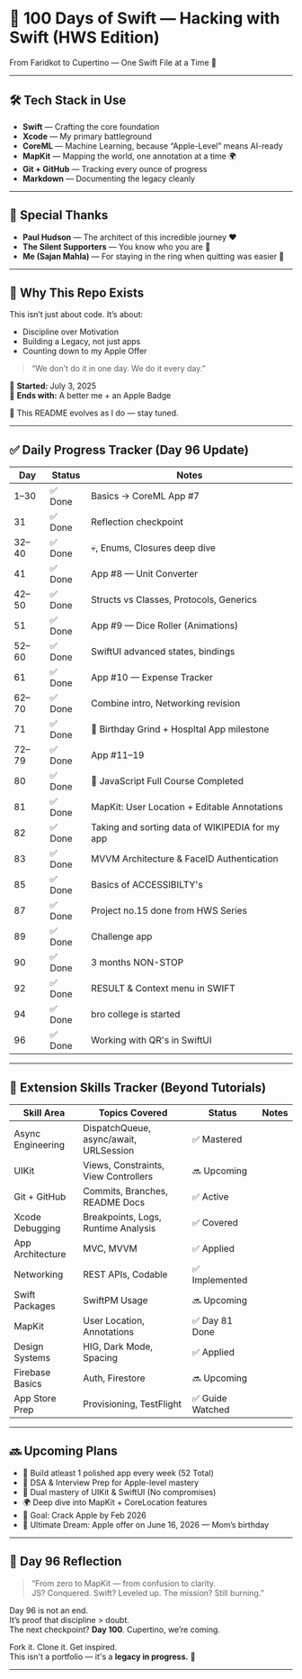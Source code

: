 # 🚀 100 Days of Swift — Hacking with Swift (HWS Edition)  
From Faridkot to Cupertino — One Swift File at a Time 🍏  

---

## 🛠 Tech Stack in Use  
- **Swift** — Crafting the core foundation  
- **Xcode** — My primary battleground  
- **CoreML** — Machine Learning, because “Apple-Level” means AI-ready  
- **MapKit** — Mapping the world, one annotation at a time 🌍  
- **Git + GitHub** — Tracking every ounce of progress  
- **Markdown** — Documenting the legacy cleanly  

---

## 🙏 Special Thanks  
- **Paul Hudson** — The architect of this incredible journey ❤️  
- **The Silent Supporters** — You know who you are 🫶  
- **Me (Sajan Mahla)** — For staying in the ring when quitting was easier 💪  

---

## 📌 Why This Repo Exists  
This isn’t just about code. It’s about:  
- Discipline over Motivation  
- Building a Legacy, not just apps  
- Counting down to my Apple Offer  

> “We don’t do it in one day. We do it every day.”  

📆 **Started:** July 3, 2025  
🎯 **Ends with:** A better me + an Apple Badge  

📍 This README evolves as I do — stay tuned.  

---

## ✅ Daily Progress Tracker (Day 96 Update)  

| Day   | Status  | Notes  |
|-------|---------|--------|
| 1–30  | ✅ Done | Basics → CoreML App #7 |
| 31    | ✅ Done | Reflection checkpoint |
| 32–40 | ✅ Done | 💀, Enums, Closures deep dive |
| 41    | ✅ Done | App #8 — Unit Converter |
| 42–50 | ✅ Done | Structs vs Classes, Protocols, Generics |
| 51    | ✅ Done | App #9 — Dice Roller (Animations) |
| 52–60 | ✅ Done | SwiftUI advanced states, bindings |
| 61    | ✅ Done | App #10 — Expense Tracker |
| 62–70 | ✅ Done | Combine intro, Networking revision |
| 71    | ✅ Done | 🎂 Birthday Grind + HospItal App milestone |
| 72–79 | ✅ Done | App #11–19 |
| 80    | ✅ Done | 🎉 JavaScript Full Course Completed |
| 81    | ✅ Done | MapKit: User Location + Editable Annotations |
| 82    | ✅ Done | Taking and sorting data of WIKIPEDIA for my app |
| 83    | ✅ Done | MVVM Architecture & FaceID Authentication  |
| 85    | ✅ Done | Basics of ACCESSIBILTY's |
| 87    | ✅ Done | Project no.15 done from HWS Series |
| 89    | ✅ Done | Challenge app |
| 90    | ✅ Done | 3 months NON-STOP |
| 92    | ✅ Done | RESULT & Context menu in SWIFT |
| 94    | ✅ Done | bro college is started |
| 96    | ✅ Done | Working with QR's in SwiftUI |

---

## 🧠 Extension Skills Tracker (Beyond Tutorials)  

| Skill Area         | Topics Covered                                    | Status       | Notes                |
|--------------------|---------------------------------------------------|--------------|---------------------|
| Async Engineering  | DispatchQueue, async/await, URLSession            | ✅ Mastered   |
| UIKit              | Views, Constraints, View Controllers              | 🔜 Upcoming   |
| Git + GitHub       | Commits, Branches, README Docs                    | ✅ Active     |
| Xcode Debugging    | Breakpoints, Logs, Runtime Analysis               | ✅ Covered    |
| App Architecture   | MVC, MVVM                                         | ✅ Applied    |
| Networking         | REST APIs, Codable                               | ✅ Implemented |
| Swift Packages     | SwiftPM Usage                                     | 🔜 Upcoming   |
| MapKit             | User Location, Annotations                        | ✅ Day 81 Done|
| Design Systems     | HIG, Dark Mode, Spacing                           | ✅ Applied    |
| Firebase Basics    | Auth, Firestore                                   | 🔜 Upcoming   |
| App Store Prep     | Provisioning, TestFlight                         | ✅ Guide Watched |

---

## 🔜 Upcoming Plans  
- 🚀 Build atleast 1 polished app every week (52 Total)  
- 🧠 DSA & Interview Prep for Apple-level mastery  
- 🔁 Dual mastery of UIKit & SwiftUI (No compromises)  
- 🌍 Deep dive into MapKit + CoreLocation features  
- 🎯 Goal: Crack Apple by Feb 2026  
- 🎁 Ultimate Dream: Apple offer on June 16, 2026 — Mom’s birthday  

---

## 🌟 Day 96 Reflection  
> “From zero to MapKit — from confusion to clarity.  
JS? Conquered. Swift? Leveled up. The mission? Still burning.”  

Day 96 is not an end.  
It’s proof that discipline > doubt.  
The next checkpoint? **Day 100**. Cupertino, we’re coming.  

Fork it. Clone it. Get inspired.  
This isn't a portfolio — it's a **legacy in progress.** 🍏  

---
